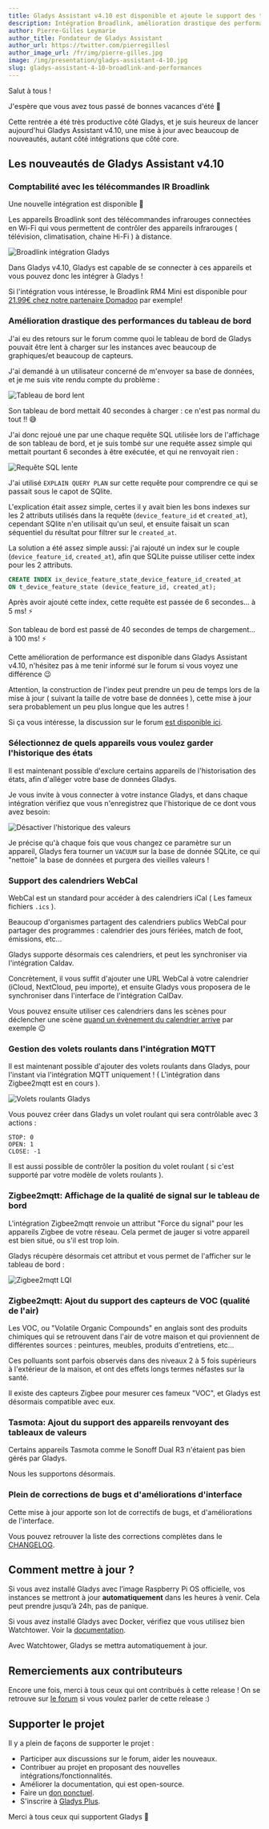 ```yaml
---
title: Gladys Assistant v4.10 est disponible et ajoute le support des télécommandes IR Broadlink
description: Intégration Broadlink, amélioration drastique des performances et nouvelles compatibilités Zigbee
author: Pierre-Gilles Leymarie
author_title: Fondateur de Gladys Assistant
author_url: https://twitter.com/pierregillesl
author_image_url: /fr/img/pierre-gilles.jpg
image: /img/presentation/gladys-assistant-4-10.jpg
slug: gladys-assistant-4-10-broadlink-and-performances
---
```


Salut à tous !

J'espère que vous avez tous passé de bonnes vacances d'été 🙂

Cette rentrée a été très productive côté Gladys, et je suis heureux de lancer aujourd'hui Gladys Assistant v4.10, une mise à jour avec beaucoup de nouveautés, autant côté intégrations que côté core.

<!--truncate-->

## Les nouveautés de Gladys Assistant v4.10

### Comptabilité avec les télécommandes IR Broadlink

Une nouvelle intégration est disponible 🎉

Les appareils Broadlink sont des télécommandes infrarouges connectées en Wi-Fi qui vous permettent de contrôler des appareils infrarouges ( télévision, climatisation, chaine Hi-Fi ) à distance.

![Broadlink intégration Gladys](../../../static/img/articles/fr/gladys-4-10/broadlink.jpg)

Dans Gladys v4.10, Gladys est capable de se connecter à ces appareils et vous pouvez donc les intégrer à Gladys !

Si l'intégration vous intéresse, le Broadlink RM4 Mini est disponible pour [21.99€ chez notre partenaire Domadoo](https://www.domadoo.fr/fr/controle-infrarouge/5592-broadlink-telecommande-universelle-irwifi-rm4-mini-pour-smartphone.html?domid=17) par exemple!

### Amélioration drastique des performances du tableau de bord

J'ai eu des retours sur le forum comme quoi le tableau de bord de Gladys pouvait être lent à charger sur les instances avec beaucoup de graphiques/et beaucoup de capteurs.

J'ai demandé à un utilisateur concerné de m'envoyer sa base de données, et je me suis vite rendu compte du problème :

![Tableau de bord lent](../../../static/img/articles/fr/gladys-4-10/slow-dashboard.jpg)

Son tableau de bord mettait 40 secondes à charger : ce n'est pas normal du tout !! 😅

J'ai donc rejoué une par une chaque requête SQL utilisée lors de l'affichage de son tableau de bord, et je suis tombé sur une requête assez simple qui mettait pourtant 6 secondes à être exécutée, et qui ne renvoyait rien :

![Requête SQL lente](../../../static/img/articles/fr/gladys-4-10/slow-sql-query.jpg)

J'ai utilisé `EXPLAIN QUERY PLAN` sur cette requête pour comprendre ce qui se passait sous le capot de SQlite.

L'explication était assez simple, certes il y avait bien les bons indexes sur les 2 attributs utilisés dans la requête (`device_feature_id` et `created_at`), cependant SQlite n'en utilisait qu'un seul, et ensuite faisait un scan séquentiel du résultat pour filtrer sur le `created_at`.

La solution a été assez simple aussi: j'ai rajouté un index sur le couple (`device_feature_id`, `created_at`), afin que SQLite puisse utiliser cette index pour les 2 attributs.

```sql
CREATE INDEX ix_device_feature_state_device_feature_id_created_at
ON t_device_feature_state (device_feature_id, created_at);
```

Après avoir ajouté cette index, cette requête est passée de 6 secondes... à 5 ms! ⚡

Son tableau de bord est passé de 40 secondes de temps de chargement... à 100 ms! ⚡

Cette amélioration de performance est disponible dans Gladys Assistant v4.10, n'hésitez pas à me tenir informé sur le forum si vous voyez une différence 😉

Attention, la construction de l'index peut prendre un peu de temps lors de la mise à jour ( suivant la taille de votre base de données ), cette mise à jour sera probablement un peu plus longue que les autres !

Si ça vous intéresse, la discussion sur le forum [est disponible ici](https://community.gladysassistant.com/t/probleme-de-performance-sur-dashboard-avec-beaucoup-de-graphiques/7522/6?u=pierre-gilles).

### Sélectionnez de quels appareils vous voulez garder l'historique des états

Il est maintenant possible d'exclure certains appareils de l'historisation des états, afin d'alléger votre base de données Gladys.

Je vous invite à vous connecter à votre instance Gladys, et dans chaque intégration vérifiez que vous n'enregistrez que l'historique de ce dont vous avez besoin:

![Désactiver l'historique des valeurs](../../../static/img/articles/fr/gladys-4-10/keep-state-history.jpg)

Je précise qu'à chaque fois que vous changez ce paramètre sur un appareil, Gladys fera tourner un `VACUUM` sur la base de donnée SQLite, ce qui "nettoie" la base de données et purgera des vieilles valeurs !

### Support des calendriers WebCal

WebCal est un standard pour accéder à des calendriers iCal ( Les fameux fichiers `.ics` ).

Beaucoup d'organismes partagent des calendriers publics WebCal pour partager des programmes : calendrier des jours fériées, match de foot, émissions, etc...

Gladys supporte désormais ces calendriers, et peut les synchroniser via l'intégration Caldav.

Concrètement, il vous suffit d'ajouter une URL WebCal à votre calendrier (iCloud, NextCloud, peu importe), et ensuite Gladys vous proposera de le synchroniser dans l'interface de l'intégration CalDav.

Vous pouvez ensuite utiliser ces calendriers dans les scènes pour déclencher une scène [quand un évènement du calendrier arrive](/fr/docs/scenes/calendar-event-is-coming-trigger/) par exemple 😉

### Gestion des volets roulants dans l'intégration MQTT

Il est maintenant possible d'ajouter des volets roulants dans Gladys, pour l'instant via l'intégration MQTT uniquement ! ( L'intégration dans Zigbee2mqtt est en cours ).

![Volets roulants Gladys](../../../static/img/articles/fr/gladys-4-10/shutters.jpg)

Vous pouvez créer dans Gladys un volet roulant qui sera contrôlable avec 3 actions :

```
STOP: 0
OPEN: 1
CLOSE: -1
```

Il est aussi possible de contrôler la position du volet roulant ( si c'est supporté par votre modèle de volets roulants ).

### Zigbee2mqtt: Affichage de la qualité de signal sur le tableau de bord

L'intégration Zigbee2mqtt renvoie un attribut "Force du signal" pour les appareils Zigbee de votre réseau. Cela permet de jauger si votre appareil est bien situé, ou s'il est trop loin.

Gladys récupère désormais cet attribut et vous permet de l'afficher sur le tableau de bord :

![Zigbee2mqtt LQI](../../../static/img/articles/fr/gladys-4-10/z2m-lqi.jpg)

### Zigbee2mqtt: Ajout du support des capteurs de VOC (qualité de l'air)

Les VOC, ou "Volatile Organic Compounds" en anglais sont des produits chimiques qui se retrouvent dans l'air de votre maison et qui proviennent de différentes sources : peintures, meubles, produits d'entretiens, etc...

Ces polluants sont parfois observés dans des niveaux 2 à 5 fois supérieurs à l'extérieur de la maison, et ont des effets longs termes néfastes sur la santé.

Il existe des capteurs Zigbee pour mesurer ces fameux "VOC", et Gladys est désormais compatible avec eux.

### Tasmota: Ajout du support des appareils renvoyant des tableaux de valeurs

Certains appareils Tasmota comme le Sonoff Dual R3 n'étaient pas bien gérés par Gladys.

Nous les supportons désormais.

### Plein de corrections de bugs et d'améliorations d'interface

Cette mise à jour apporte son lot de correctifs de bugs, et d'améliorations de l'interface.

Vous pouvez retrouver la liste des corrections complètes dans le [CHANGELOG](https://github.com/GladysAssistant/Gladys/releases/tag/v4.10.0).

## Comment mettre à jour ?

Si vous avez installé Gladys avec l’image Raspberry Pi OS officielle, vos instances se mettront à jour **automatiquement** dans les heures à venir. Cela peut prendre jusqu’à 24h, pas de panique.

Si vous avez installé Gladys avec Docker, vérifiez que vous utilisez bien Watchtower. Voir la [documentation](/fr/docs/installation/docker#mise-à-jour-automatique-avec-watchtower).

Avec Watchtower, Gladys se mettra automatiquement à jour.

## Remerciements aux contributeurs

Encore une fois, merci à tous ceux qui ont contribués à cette release ! On se retrouve sur [le forum](https://community.gladysassistant.com/) si vous voulez parler de cette release :)

## Supporter le projet

Il y a plein de façons de supporter le projet :

- Participer aux discussions sur le forum, aider les nouveaux.
- Contribuer au projet en proposant des nouvelles intégrations/fonctionnalités.
- Améliorer la documentation, qui est open-source.
- Faire un [don ponctuel](https://www.buymeacoffee.com/gladysassistant).
- S'inscrire à [Gladys Plus](/fr/plus).

Merci à tous ceux qui supportent Gladys 🙏
